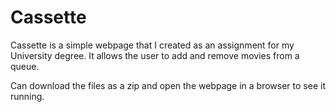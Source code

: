# Cassette

Cassette is a simple webpage that I created as an assignment for my University degree. It allows the user to add and remove movies from a queue. 

Can download the files as a zip and open the webpage in a browser to see it running.
